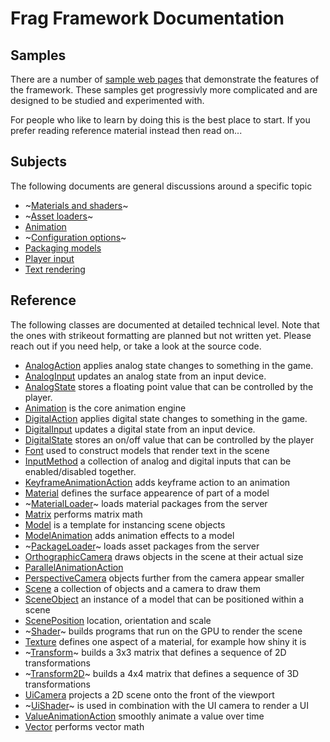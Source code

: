 # Frag Framework Documentation

## Samples
There are a number of [sample web pages](../samples) that demonstrate
the features of the framework. These samples get progressivly more
complicated and are designed to be studied and experimented with.

For people who like to learn by doing this is the best place to start.
If you prefer reading reference material instead then read on...

## Subjects
The following documents are general discussions around a specific topic

* ~[Materials and shaders](materials.md)~
* ~[Asset loaders](loaders.md)~
* [Animation](animation.md)
* ~[Configuration options](configuration.md)~
* [Packaging models](packaging.md)
* [Player input](inputs.md)
* [Text rendering](text.md)
## Reference
The following classes are documented at detailed technical level. Note that the ones
with strikeout formatting are planned but not written yet. Please reach out if you
need help, or take a look at the source code.

* [AnalogAction](reference/analog-action.md) applies analog state changes to something in the game.
* [AnalogInput](reference/analog-input.md) updates an analog state from an input device.
* [AnalogState](reference/analog-state.md) stores a floating point value that can be controlled by the player.
* [Animation](./reference/animation.md) is the core animation engine
* [DigitalAction](reference/digital-action.md) applies digital state changes to something in the game.
* [DigitalInput](reference/digital-action.md) updates a digital state from an input device.
* [DigitalState](reference/digital-action.md) stores an on/off value that can be controlled by the player
* [Font](reference/font.md) used to construct models that render text in the scene
* [InputMethod](reference/input-method.md) a collection of analog and digital inputs that can be enabled/disabled together.
* [KeyframeAnimationAction](./reference/keyframe-animation-action.md) adds keyframe action to an animation
* [Material](./reference/material.md) defines the surface appearence of part of a model
* ~[MaterialLoader](./reference/material-loader.md)~ loads material packages from the server
* [Matrix](./reference/matrix.md) performs matrix math
* [Model](./reference/model.md) is a template for instancing scene objects
* [ModelAnimation](./reference/model-animation.md) adds animation effects to a model
* ~[PackageLoader](./reference/package-loader.md)~ loads asset packages from the server
* [OrthographicCamera](./reference/orthographic-camera.md) draws objects in the scene at their actual size
* [ParallelAnimationAction](./reference/parallel-animation-action.md)
* [PerspectiveCamera](./reference/perspective-camera.md) objects further from the camera appear smaller
* [Scene](./reference/scene.md) a collection of objects and a camera to draw them
* [SceneObject](./reference/scene-object.md) an instance of a model that can be positioned within a scene
* [ScenePosition](./reference/scene-position.md) location, orientation and scale
* ~[Shader](./reference/shader.md)~ builds programs that run on the GPU to render the scene
* [Texture](./reference/texture.md) defines one aspect of a material, for example how shiny it is
* ~[Transform](./reference/transform.md)~ builds a 3x3 matrix that defines a sequence of 2D transformations
* ~[Transform2D](./reference/transform-2d.md)~ builds a 4x4 matrix that defines a sequence of 3D transformations
* [UiCamera](./reference/ui-camera.md) projects a 2D scene onto the front of the viewport
* ~[UiShader](./reference/ui-shader.md)~ is used in combination with the UI camera to render a UI
* [ValueAnimationAction](./reference/value-animation-action.md) smoothly animate a value over time
* [Vector](./reference/vector.md) performs vector math
